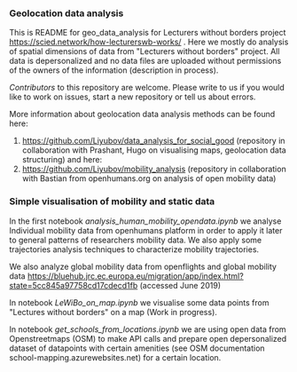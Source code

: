 ### Geolocation data analysis

This is README for geo_data_analysis for Lecturers without borders project https://scied.network/how-lecturerswb-works/ .
Here we mostly do analysis of spatial dimensions of data from "Lecturers without borders" project. 
All data is depersonalized and no data files are uploaded without permissions of the owners of the information (description in process).

*Contributors* to this repository are welcome. Please write to us if you would like to work on issues, start a new repository or tell us about errors.

More information about geolocation data analysis methods can be found here:
1. https://github.com/Liyubov/data_analysis_for_social_good
(repository in collaboration with Prashant, Hugo on visualising maps, geolocation data structuring)
and here:
2. https://github.com/Liyubov/mobility_analysis 
(repository in collaboration with Bastian from openhumans.org on analysis of open mobility data) 

### Simple visualisation of mobility and static data 
In the first notebook *analysis_human_mobility_opendata.ipynb* we analyse Individual mobility data from openhumans platform in order to apply it later to general patterns of researchers mobility data.
We also apply some trajectories analysis techniques to characterize mobility trajectories.

We also analyze global mobility data from openflights and global mobility data https://bluehub.jrc.ec.europa.eu/migration/app/index.html?state=5cc845a97758cd17cdecd1fb (accessed June 2019)

In notebook *LeWiBo_on_map.ipynb* we visualise some data points from "Lectures without borders" on a map (Work in progress).

In notebook *get_schools_from_locations.ipynb* we are using open data from Openstreetmaps (OSM) to make API calls and prepare open depersonalized dataset of datapoints with certain amenities (see OSM documentation school-mapping.azurewebsites.net) for a certain location.




